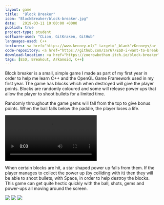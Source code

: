 ```yaml
---
layout: game
title:  "Block Breaker"
icon: "BlockBreaker/block-breaker.jpg"
date:   2019-03-11 10:00:00 +0000
publish: true
project-type: student
software-used: "CLion, GitKraken, GitHub"
languages-used: C++
textures: <a href="https://www.kenney.nl/" target="_blank">Kenney</a>
code-repository: <a href="https://github.com/zar67/ESD-i-want-to-break-free" target="_blank">GitHub</a>
download-location: <a href="https://zoerowbotham.itch.io/block-breaker" target="_blank">zoerowbotham.itch.io</a>
tags: [ESD, Breakout, Arkanoid, C++]
---
```


Block breaker is a small, simple game I made as part of my first year in order to help me learn C++ and the OpenGL Game Framework used in my first year. The game has blocks which when destroyed will give the player points. Blocks are randomly coloured and some will release power ups that allow the player to shoot bullets for a limited time.

Randomly throughout the game gems will fall from the top to give bonus points. When the ball falls below the paddle, the player loses a life.

<video controls>
  <source src="{{ site.baseurl }}/assets/BlockBreaker/breakout-cover.mp4" type="video/mp4">
</video>

When certain blocks are hit, a star shaped power up falls from them. If the player manages to collect the power up (by colliding with it) then they will be able to shoot bullets, with Space, in order to help destroy the blocks. This game can get quite hectic quickly with the ball, shots, gems and power-ups all moving around the screen.

<img src="{{ site.baseurl }}/assets/BlockBreaker/breakout-menu.JPG"/>
<img src="{{ site.baseurl }}/assets/BlockBreaker/breakout-game.JPG"/>
<img src="{{ site.baseurl }}/assets/BlockBreaker/breakout-level.JPG"/>